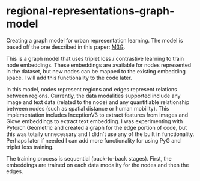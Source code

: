 # regional-representations-graph-model
Creating a graph model for urban representation learning. The model is based off the one described in this paper: [M3G](http://cs.emory.edu/~lzhao41/venues/DeepSpatial2021/papers/M3G__Deepspatial_2021.pdf).

This is a graph model that uses triplet loss / contrastive learning to train node embeddings. These embeddings are available for nodes represented in the dataset, but new nodes can be mapped to the existing embedding space. I will add this functionality to the code later.

In this model, nodes represent regions and edges represent relations between regions. Currently, the data modalities supported include any image and text data (related to the node) and any quantifiable relationship between nodes (such as spatial distance or human mobility).
This implementation includes InceptionV3 to extract features from images and Glove embeddings to extract text embedding. I was experimenting with Pytorch Geometric and created a graph for the edge portion of code, but this was totally unnecessary and I didn't use any of the built in functionality. Perhaps later if needed I can add more functionality for using PyG and triplet loss training. 

The training process is sequential (back-to-back stages). First, the embeddings are trained on each data modality for the nodes and then the edges.

